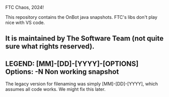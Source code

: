 FTC Chaos, 2024! 

This repository contains the OnBot java snapshots. FTC's libs don't play nice with VS code.

It is maintained by The Software Team (not quite sure what rights reserved).
--------------------------
LEGEND:
[MM]-[DD]-[YYYY]-[OPTIONS]
Options:
-N Non working snapshot
-----------------------
The legacy version for filenaming was simply [MM]-[DD]-[YYYY], which assumes all code works. We might fix this later.
